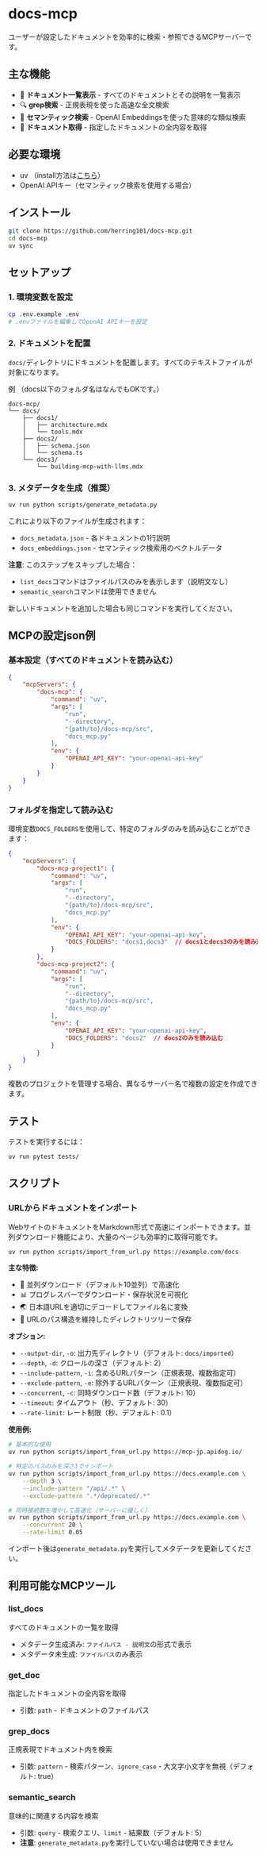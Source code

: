 # docs-mcp

ユーザーが設定したドキュメントを効率的に検索・参照できるMCPサーバーです。

## 主な機能

- 📄 **ドキュメント一覧表示** - すべてのドキュメントとその説明を一覧表示
- 🔍 **grep検索** - 正規表現を使った高速な全文検索
- 🧠 **セマンティック検索** - OpenAI Embeddingsを使った意味的な類似検索
- 📝 **ドキュメント取得** - 指定したドキュメントの全内容を取得

## 必要な環境

- uv （install方法は[こちら](https://docs.astral.sh/uv/getting-started/installation/)）
- OpenAI APIキー（セマンティック検索を使用する場合）

## インストール

```bash
git clone https://github.com/herring101/docs-mcp.git
cd docs-mcp
uv sync
```

## セットアップ

### 1. 環境変数を設定

```bash
cp .env.example .env
# .envファイルを編集してOpenAI APIキーを設定
```

### 2. ドキュメントを配置

`docs/`ディレクトリにドキュメントを配置します。すべてのテキストファイルが対象になります。

例 （docs以下のフォルダ名はなんでもOKです。）
```
docs-mcp/
└── docs/
    ├── docs1/
    │   ├── architecture.mdx
    │   └── tools.mdx
    ├── docs2/
    │   ├── schema.json
    │   └── schema.ts
    └── docs3/
        └── building-mcp-with-llms.mdx
```

### 3. メタデータを生成（推奨）

```bash
uv run python scripts/generate_metadata.py
```

これにより以下のファイルが生成されます：
- `docs_metadata.json` - 各ドキュメントの1行説明
- `docs_embeddings.json` - セマンティック検索用のベクトルデータ

**注意**: このステップをスキップした場合：
- `list_docs`コマンドはファイルパスのみを表示します（説明文なし）
- `semantic_search`コマンドは使用できません

新しいドキュメントを追加した場合も同じコマンドを実行してください。

## MCPの設定json例

### 基本設定（すべてのドキュメントを読み込む）

```json
{
    "mcpServers": {
        "docs-mcp": {
            "command": "uv",
            "args": [
                "run",
                "--directory",
                "{path/to}/docs-mcp/src",
                "docs_mcp.py"
            ],
            "env": {
                "OPENAI_API_KEY": "your-openai-api-key"
            }
        }
    }
}
```

### フォルダを指定して読み込む

環境変数`DOCS_FOLDERS`を使用して、特定のフォルダのみを読み込むことができます：

```json
{
    "mcpServers": {
        "docs-mcp-project1": {
            "command": "uv",
            "args": [
                "run",
                "--directory",
                "{path/to}/docs-mcp/src",
                "docs_mcp.py"
            ],
            "env": {
                "OPENAI_API_KEY": "your-openai-api-key",
                "DOCS_FOLDERS": "docs1,docs3"  // docs1とdocs3のみを読み込む
            }
        },
        "docs-mcp-project2": {
            "command": "uv",
            "args": [
                "run",
                "--directory",
                "{path/to}/docs-mcp/src",
                "docs_mcp.py"
            ],
            "env": {
                "OPENAI_API_KEY": "your-openai-api-key",
                "DOCS_FOLDERS": "docs2"  // docs2のみを読み込む
            }
        }
    }
}
```

複数のプロジェクトを管理する場合、異なるサーバー名で複数の設定を作成できます。

## テスト

テストを実行するには：

```bash
uv run pytest tests/
```

## スクリプト

### URLからドキュメントをインポート

WebサイトのドキュメントをMarkdown形式で高速にインポートできます。並列ダウンロード機能により、大量のページも効率的に取得可能です。

```bash
uv run python scripts/import_from_url.py https://example.com/docs
```

**主な特徴:**
- 🚀 並列ダウンロード（デフォルト10並列）で高速化
- 📊 プログレスバーでダウンロード・保存状況を可視化
- 🌏 日本語URLを適切にデコードしてファイル名に変換
- 🌲 URLのパス構造を維持したディレクトリツリーで保存

**オプション:**
- `--output-dir`, `-o`: 出力先ディレクトリ（デフォルト: `docs/imported`）
- `--depth`, `-d`: クロールの深さ（デフォルト: 2）
- `--include-pattern`, `-i`: 含めるURLパターン（正規表現、複数指定可）
- `--exclude-pattern`, `-e`: 除外するURLパターン（正規表現、複数指定可）
- `--concurrent`, `-c`: 同時ダウンロード数（デフォルト: 10）
- `--timeout`: タイムアウト（秒、デフォルト: 30）
- `--rate-limit`: レート制限（秒、デフォルト: 0.1）

**使用例:**

```bash
# 基本的な使用
uv run python scripts/import_from_url.py https://mcp-jp.apidog.io/

# 特定のパスのみを深さ3でインポート
uv run python scripts/import_from_url.py https://docs.example.com \
    --depth 3 \
    --include-pattern "/api/.*" \
    --exclude-pattern ".*/deprecated/.*"

# 同時接続数を増やして高速化（サーバーに優しく）
uv run python scripts/import_from_url.py https://docs.example.com \
    --concurrent 20 \
    --rate-limit 0.05
```

インポート後は`generate_metadata.py`を実行してメタデータを更新してください。

## 利用可能なMCPツール

### list_docs
すべてのドキュメントの一覧を取得
- メタデータ生成済み: `ファイルパス - 説明文`の形式で表示
- メタデータ未生成: `ファイルパス`のみ表示

### get_doc
指定したドキュメントの全内容を取得
- 引数: `path` - ドキュメントのファイルパス

### grep_docs
正規表現でドキュメント内を検索
- 引数: `pattern` - 検索パターン、`ignore_case` - 大文字小文字を無視（デフォルト: true）

### semantic_search
意味的に関連する内容を検索
- 引数: `query` - 検索クエリ、`limit` - 結果数（デフォルト: 5）
- **注意**: `generate_metadata.py`を実行していない場合は使用できません
